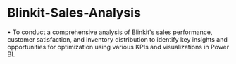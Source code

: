 # Blinkit-Sales-Analysis
• To conduct a comprehensive analysis of Blinkit's sales performance, customer satisfaction, and inventory distribution to identify key insights and opportunities for optimization using various KPIs and visualizations in Power BI.

